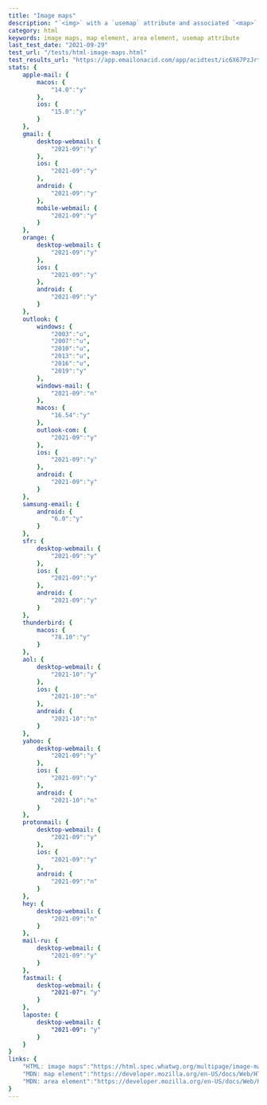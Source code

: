 ```yaml
---
title: "Image maps"
description: "`<img>` with a `usemap` attribute and associated `<map>` with a `name` attribute and descendant `<area>` elements define a client-side image map."
category: html
keywords: image maps, map element, area element, usemap attribute
last_test_date: "2021-09-29"
test_url: "/tests/html-image-maps.html"
test_results_url: "https://app.emailonacid.com/app/acidtest/ic6X67PzJrt0xc61WP8l4A2VLFGcXIA9JaBjhI9nM7JAm/list"
stats: {
    apple-mail: {
        macos: {
            "14.0":"y"
        },
        ios: {
            "15.0":"y"
        }
    },
    gmail: {
        desktop-webmail: {
            "2021-09":"y"
        },
        ios: {
            "2021-09":"y"
        },
        android: {
            "2021-09":"y"
        },
        mobile-webmail: {
            "2021-09":"y"
        }
    },
    orange: {
        desktop-webmail: {
            "2021-09":"y"
        },
        ios: {
            "2021-09":"y"
        },
        android: {
            "2021-09":"y"
        }
    },
    outlook: {
        windows: {
            "2003":"u",
            "2007":"u",
            "2010":"u",
            "2013":"u",
            "2016":"u",
            "2019":"y"
        },
        windows-mail: {
            "2021-09":"n"
        },
        macos: {
            "16.54":"y"
        },
        outlook-com: {
            "2021-09":"y"
        },
        ios: {
            "2021-09":"y"
        },
        android: {
            "2021-09":"y"
        }
    },
    samsung-email: {
        android: {
            "6.0":"y"
        }
    },
    sfr: {
        desktop-webmail: {
            "2021-09":"y"
        },
        ios: {
            "2021-09":"y"
        },
        android: {
            "2021-09":"y"
        }
    },
    thunderbird: {
        macos: {
            "78.10":"y"
        }
    },
    aol: {
        desktop-webmail: {
            "2021-10":"y"
        },
        ios: {
            "2021-10":"n"
        },
        android: {
            "2021-10":"n"
        }
    },
    yahoo: {
        desktop-webmail: {
            "2021-09":"y"
        },
        ios: {
            "2021-09":"y"
        },
        android: {
            "2021-10":"n"
        }
    },
    protonmail: {
        desktop-webmail: {
            "2021-09":"y"
        },
        ios: {
            "2021-09":"y"
        },
        android: {
            "2021-09":"n"
        }
    },
    hey: {
        desktop-webmail: {
            "2021-09":"n"
        }
    },
    mail-ru: {
        desktop-webmail: {
            "2021-09":"y"
        }
    },
    fastmail: {
        desktop-webmail: {
            "2021-07": "y"
        }
    },
    laposte: {
        desktop-webmail: {
            "2021-09": "y"
        }
    }
}
links: {
    "HTML: image maps":"https://html.spec.whatwg.org/multipage/image-maps.html#image-maps",
    "MDN: map element":"https://developer.mozilla.org/en-US/docs/Web/HTML/Element/map",
    "MDN: area element":"https://developer.mozilla.org/en-US/docs/Web/HTML/Element/area"
}
---
```

